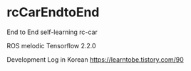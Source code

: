 # rcCarEndtoEnd
End to End self-learning rc-car

ROS melodic
Tensorflow 2.2.0

Development Log in Korean
https://learntobe.tistory.com/90
